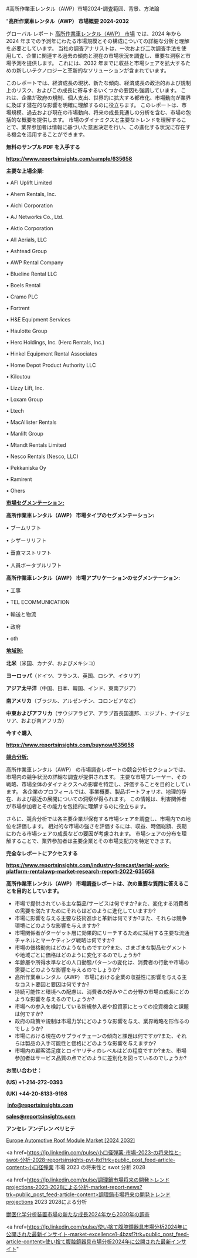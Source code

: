 #高所作業車レンタル（AWP）市場2024-調査範囲、背景、方法論

"<strong>高所作業車レンタル（AWP） 市場概要 2024-2032</strong>

グローバル レポート <a href=https://www.reportsinsights.com/sample/635658>高所作業車レンタル（AWP） 市場</a> では、2024 年から 2024 年までの予測年にわたる市場規模とその構成についての詳細な分析と理解を必要としています。 当社の調査アナリストは、一次および二次調査手法を使用して、企業に関連する過去の傾向と現在の市場状況を調査し、重要な洞察と市場予測を提供します。 これには、2032 年までに収益と市場シェアを拡大​​するための新しいテクノロジーと革新的なソリューションが含まれています。

このレポートでは、経済成長の現状、新たな傾向、経済成長の政治的および規制上のリスク、およびこの成長に寄与するいくつかの要因も強調しています。 これは、企業が政府の規制、個人支出、世界的に拡大する都市化、市場動向が業界に及ぼす潜在的な影響を明確に理解するのに役立ちます。 このレポートは、市場規模、過去および現在の市場動向、将来の成長見通しの分析を含む、市場の包括的な概要を提供します。 市場のダイナミクスと主要なトレンドを理解することで、業界参加者は情報に基づいた意思決定を行い、この進化する状況に存在する機会を活用することができます。

<strong><b>無料のサンプル PDF を入手する</b></strong>

<a href=https://www.reportsinsights.com/sample/635658><strong><u>https://www.reportsinsights.com/sample/635658</u></strong></a>

<strong>主要な上場企業:</strong>

• AFI Uplift Limited

• Ahern Rentals, Inc.

• Aichi Corporation

• AJ Networks Co., Ltd.

• Aktio Corporation

• All Aerials, LLC

• Ashtead Group

• AWP Rental Company

• Blueline Rental LLC

• Boels Rental

• Cramo PLC

• Fortrent

• H&E Equipment Services

• Haulotte Group

• Herc Holdings, Inc. (Herc Rentals, Inc.)

• Hinkel Equipment Rental Associates

• Home Depot Product Authority LLC

• Kiloutou

• Lizzy Lift, Inc.

• Loxam Group

• Ltech

• MacAllister Rentals

• Manlift Group

• Mtandt Rentals Limited

• Nesco Rentals (Nesco, LLC)

• Pekkaniska Oy

• Ramirent

• Ohers

<strong><u>市場セグメンテーション</u></strong><strong><u>:</u></strong>

<strong>高所作業車レンタル（AWP） 市場タイプのセグメンテーション:</strong>

• ブームリフト

• シザーリリフト

• 垂直マストリフト

• 人員ポータブルリフト

<strong>高所作業車レンタル（AWP） 市場アプリケーションのセグメンテーション:</strong>

• 工事

• TEL ECOMMUNICATION

• 輸送と物流

• 政府

• oth

<strong><u>地域別</u></strong><strong><u>:</u></strong>

<strong>北米</strong>（米国、カナダ、およびメキシコ）

<strong>ヨーロッパ</strong>（ドイツ、フランス、英国、ロシア、イタリア）

<strong>アジア太平洋</strong>（中国、日本、韓国、インド、東南アジア）

<strong>南アメリカ</strong>（ブラジル、アルゼンチン、コロンビアなど）

<strong>中東およびアフリカ</strong>（サウジアラビア、アラブ首長国連邦、エジプト、ナイジェリア、および南アフリカ）

<strong>今すぐ購入</strong>

<a href=https://www.reportsinsights.com/buynow/635658><strong><u>https://www.reportsinsights.com/buynow/635658</u></strong></a>

<strong><u>競合分析:</u></strong>

高所作業車レンタル（AWP） の市場調査レポートの競合分析セクションでは、市場内の競争状況の詳細な調査が提供されます。 主要な市場プレーヤー、その戦略、市場全体のダイナミクスへの影響を特定し、評価することを目的としています。 各企業のプロフィールでは、事業概要、製品ポートフォリオ、地理的存在、および最近の展開についての洞察が得られます。 この情報は、利害関係者が市場参加者とその能力を包括的に理解するのに役立ちます。

さらに、競合分析では各主要企業が保有する市場シェアを調査し、市場内での地位を評価します。 相対的な市場の強さを評価するには、収益、時価総額、長期にわたる市場シェアの成長などの要因が考慮されます。 市場シェアの分布を理解することで、業界参加者は主要企業とその市場支配力を特定できます。

<strong>完全なレポートにアクセスする</strong>

<a href=https://www.reportsinsights.com/industry-forecast/aerial-work-platform-rentalawp-market-research-report-2022-635658><strong><u><b>https://www.reportsinsights.com/industry-forecast/aerial-work-platform-rentalawp-market-research-report-2022-635658</b></u></strong></a>

<strong><b>高所作業車レンタル（AWP） 市場調査レポートは、次の重要な質問に答えることを目的としています。</b></strong>
<ul>
  <li>市場で提供されている主な製品/サービスは何ですか?また、変化する消費者の需要を満たすためにそれらはどのように進化していますか?</li>
  <li>市場に影響を与える主要な技術進歩と革新は何ですか?また、それらは競争環境にどのような影響を与えますか?</li>
  <li>市場関係者がターゲット層に効果的にリーチするために採用する主要な流通チャネルとマーケティング戦略は何ですか?</li>
  <li>市場の価格動向はどのようなものですか?また、さまざまな製品セグメントや地域ごとに価格はどのように変化するのでしょうか?</li>
  <li>年齢層や所得水準などの人口動態パターンの変化は、消費者の行動や市場の需要にどのような影響を与えるのでしょうか?</li>
  <li>高所作業車レンタル（AWP） 市場における企業の収益性に影響を与える主なコスト要因と要因は何ですか?</li>
  <li>持続可能性と環境への配慮は、消費者の好みやこの分野の市場の成長にどのような影響を与えるのでしょうか?</li>
  <li>市場への参入を検討している新規参入者や投資家にとっての投資機会と課題は何ですか?</li>
  <li>政府の政策や規制は市場力学にどのような影響を与え、業界戦略を形作るのでしょうか?</li>
  <li>市場における現在のサプライチェーンの傾向と課題は何ですか?また、それらは製品の入手可能性と価格にどのような影響を与えますか?</li>
  <li>市場内の顧客満足度とロイヤリティのレベルはどの程度ですか?また、市場参加者はサービス品質の点でどのように差別化を図っているのでしょうか?</li>
</ul>
<strong>お問い合わせ：</strong>

<strong>(US) +1-214-272-0393</strong>

<strong>(UK) +44-20-8133-9198</strong>

<strong> </strong><a href=info@reportsinsights.com><strong><u>info@reportsinsights.com</u></strong></a>

<a href=sales@reportsinsights.com><strong><u>sales@reportsinsights.com</u></strong></a>

<strong>アンセレ アンデレン ベリヒテ</strong>

<a href=https://www.linkedin.com/pulse/europe-automotive-roof-module-market-latest-trends-lukcf/>Europe Automotive Roof Module Market [2024 2032]</a>

<a href=https://jp.linkedin.com/pulse/小口径弾薬-市場-2023-の将来性と-swot-分析-2028-reportsinsights-pvt-ltd?trk=public_post_feed-article-content>小口径弾薬 市場 2023 の将来性と swot 分析 2028</a>

<a href=https://jp.linkedin.com/pulse/調理鍋市場将来の開発トレンドprojections-2023-2028による分析-market-report-news?trk=public_post_feed-article-content>調理鍋市場将来の開発トレンドprojections 2023 2028による分析</a>

<a href=https://www.linkedin.com/pulse/獣医化学分析装置市場の新たな成長2024年から2030年の調査-community-market-research/>獣医化学分析装置市場の新たな成長2024年から2030年の調査</a>

<a href=https://jp.linkedin.com/pulse/使い捨て腹腔鏡器具市場分析2024年に公開された最新インサイト-market-excellence1-4bzsf?trk=public_post_feed-article-content>使い捨て腹腔鏡器具市場分析2024年に公開された最新インサイト</a>"
